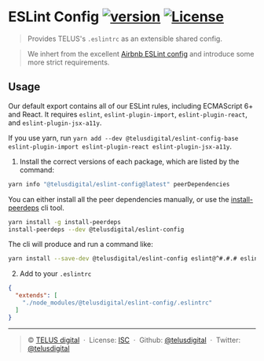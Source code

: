 # ESLint Config [![version][npm-version]][npm-url] [![License][license-image]][license-url]

> Provides TELUS's `.eslintrc` as an extensible shared config.

> We inhert from the excellent [Airbnb ESLint config](https://github.com/airbnb/javascript/tree/master/packages/@telusdigital/eslint-config-airbnb) and introduce some more strict requirements.

## Usage

Our default export contains all of our ESLint rules, including ECMAScript 6+ and React. It requires `eslint`, `eslint-plugin-import`, `eslint-plugin-react`, and `eslint-plugin-jsx-a11y`.

If you use yarn, run `yarn add --dev @telusdigital/eslint-config-base eslint-plugin-import eslint-plugin-react eslint-plugin-jsx-a11y`.

1. Install the correct versions of each package, which are listed by the command:

  ```sh
  yarn info "@telusdigital/eslint-config@latest" peerDependencies
  ```

  You can either install all the peer dependencies manually, or use the [install-peerdeps](https://github.com/nathanhleung/install-peerdeps) cli tool.

  ```sh
  yarn install -g install-peerdeps
  install-peerdeps --dev @telusdigital/eslint-config
  ```

  The cli will produce and run a command like:

  ```sh
  yarn install --save-dev @telusdigital/eslint-config eslint@^#.#.# eslint-plugin-jsx-a11y@^#.#.# eslint-plugin-import@^#.#.# eslint-plugin-react@^#.#.#
  ```

2. Add to your `.eslintrc`

```json
{
  "extends": [
    "./node_modules/@telusdigital/eslint-config/.eslintrc"
  ]
}
```

---
> :copyright: [TELUS digital](https://labs.telus.com/)  · 
> License: [ISC][license-url]  · 
> Github: [@telusdigital](https://github.com/telusdigital)  · 
> Twitter: [@telusdigital](https://twitter.com/telusdigital)

[license-url]: http://choosealicense.com/licenses/isc/
[license-image]: https://img.shields.io/github/license/telusdigital/eslint-config.svg?style=flat-square

[npm-url]: https://www.npmjs.com/package/@telusdigital/eslint-config
[npm-version]: https://img.shields.io/npm/v/@telusdigital/eslint-config.svg?style=flat-square
[npm-downloads]: https://img.shields.io/npm/dm/@telusdigital/eslint-config.svg?style=flat-square
